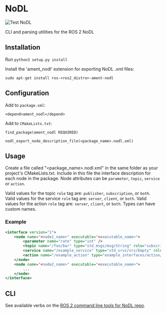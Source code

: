 # NoDL

![Test NoDL](https://github.com/ubuntu-robotics/nodl/workflows/test%20nodl/badge.svg?event=push)

CLI and parsing utilities for the ROS 2 NoDL

## Installation

Run `python3 setup.py install`

Install the 'ament_nodl' extension for exporting NoDL .xml files:

`sudo apt-get install ros-<ros2_distro>-ament-nodl`

## Configuration

Add to `package.xml`:

`<depend>ament_nodl</depend>`

Add to `CMakeLists.txt`:

`find_package(ament_nodl REQUIRED)`

`nodl_export_node_description_file(<package_name>.nodl.xml)`

## Usage

Create a file called "<package_name>.nodl.xml" in the same folder as your project's CMakeLists.txt. 
Include in this file the interface description for each node in the package.
Node attributes can be `parameter`, `topic`, `service` or `action`.

Valid values for the topic `role` tag are: `publisher`, `subscription`, or `both`.
Valid values for the service `role` tag are: `server`, `client`, or `both`.
Valid values for the action `role` tag are: `server`, `client`, or `both`.
Types can have custom names.

### Example

```xml
<interface version="1">
	<node name="<node1_name>" executable="<executable_name>">
		<parameter name="rate" type="int" />
		<topic name="/foo/bar" type="std_msgs/msg/String" role="subscription" />
		<service name="/example_service" type="std_srvs/srv/Empty" role="client" />
		<action name="/example_action" type="example_interfaces/action/Fibonacci" role="both" />
	</node>
	<node name="<node2_name>" executable="<executable_name>">
		...
	</node>
</interface>
```

## CLI

See available verbs on the [ROS 2 command line tools for NoDL repo](https://github.com/ubuntu-robotics/nodl/tree/master/ros2nodl).
